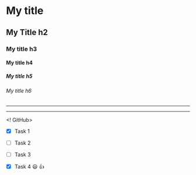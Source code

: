 # My title 
## My Title h2
### My title h3
#### My title h4
##### My title h5
###### My title h6
---
___

<! GitHub>

*[X] Task 1

* [ ] Task 2

* [ ] Task 3

* [X] Task 4
:smiley: :+1:
